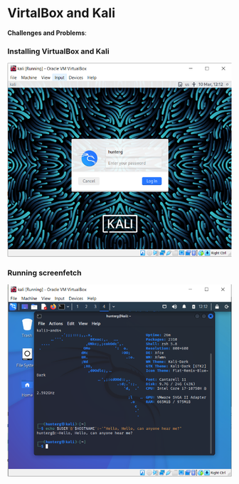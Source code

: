 # VirtalBox and Kali

**Challenges and Problems**:

### Installing VirtualBox and Kali
<img src="Capture1.gif" alt="Virtualbox Installation">

### Running screenfetch
<img src="Capture.gif" alt="Running screenfetch">
